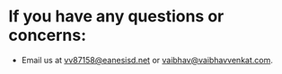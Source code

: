# If you have any questions or concerns:

- Email us at <vv87158@eanesisd.net> or <vaibhav@vaibhavvenkat.com>.
